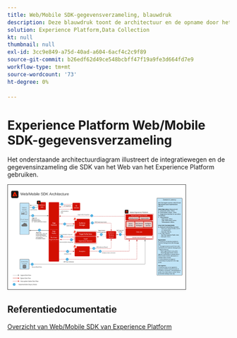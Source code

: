 ```yaml
---
title: Web/Mobile SDK-gegevensverzameling, blauwdruk
description: Deze blauwdruk toont de architectuur en de opname door het Web van het Experience Platform en Mobiele SDK
solution: Experience Platform,Data Collection
kt: null
thumbnail: null
exl-id: 3cc9e849-a75d-40ad-a604-6acf4c2c9f89
source-git-commit: b26edf62d49ce548bcbff47f19a9fe3d664fd7e9
workflow-type: tm+mt
source-wordcount: '73'
ht-degree: 0%

---
```


# Experience Platform Web/Mobile SDK-gegevensverzameling

Het onderstaande architectuurdiagram illustreert de integratiewegen en de gegevensinzameling die SDK van het Web van het Experience Platform gebruiken.

<img src="assets/web_sdk_flow.png" alt="De architectuur van de verwijzing voor implementatie die het Web van het Experience Platform en Mobiele SDK gebruikt" style="width:80%; border:1px solid #4a4a4a" />

## Referentiedocumentatie

[Overzicht van Web/Mobile SDK van Experience Platform](https://experienceleague.adobe.com/docs/experience-platform/edge/home.html?lang=en)

